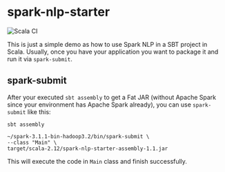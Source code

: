 # spark-nlp-starter
 
![Scala CI](https://github.com/maziyarpanahi/spark-nlp-starter/workflows/Scala%20CI/badge.svg)

This is just a simple demo as how to use Spark NLP in a SBT project in Scala. Usually, once you have your application you want to package it and run it via `spark-submit`.

## spark-submit
After your executed `sbt assembly` to get a Fat JAR (without Apache Spark since your environment has Apache Spark already), you can use `spark-submit` like this:

```shell
sbt assembly
```

```shell
~/spark-3.1.1-bin-hadoop3.2/bin/spark-submit \
--class "Main" \
target/scala-2.12/spark-nlp-starter-assembly-1.1.jar
```

This will execute the code in `Main` class and finish successfully.